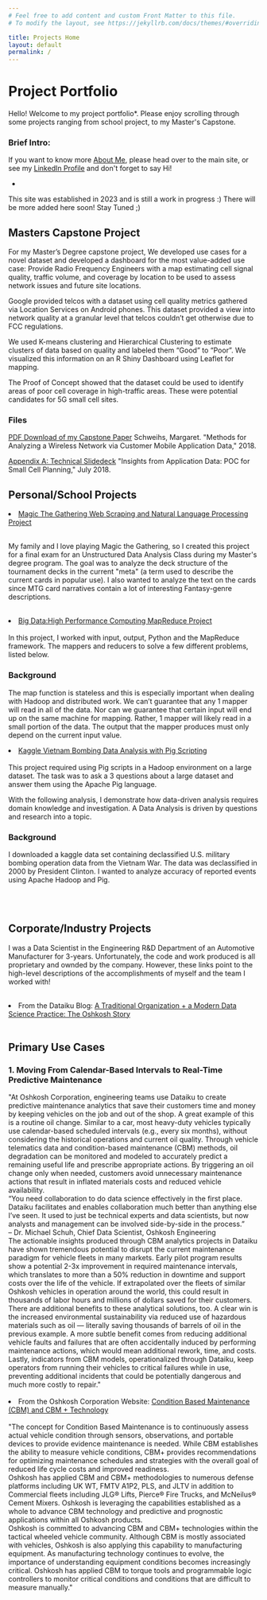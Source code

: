 ```yaml
---
# Feel free to add content and custom Front Matter to this file.
# To modify the layout, see https://jekyllrb.com/docs/themes/#overriding-theme-defaults

title: Projects Home
layout: default
permalink: /
---
```



# Project Portfolio

Hello! Welcome to my project portfolio*. Please enjoy scrolling through some projects ranging from school project, to my Master's Capstone. 


### Brief Intro:

If you want to know more [About Me](https://datalabnotes.com/about/), please head over to the main site, or see my [LinkedIn Profile](https://www.linkedin.com/in/margaret-schweihs/) and don't forget to say Hi!


*
This site was established in 2023 and is still a work in progress :) There will be more added here soon! Stay Tuned ;)


## Masters Capstone Project

For my Master’s Degree capstone project, We developed use cases for a novel dataset and developed a dashboard for the most value-added use case: Provide Radio Frequency Engineers with a map estimating cell signal quality, traffic volume, and coverage by location to be used to assess network issues and future site locations.

Google provided telcos with a dataset using cell quality metrics gathered via Location Services on Android phones. This dataset provided a view into network quality at a granular level that telcos couldn’t get otherwise due to FCC regulations.

We used K-means clustering and Hierarchical Clustering to estimate clusters of data based on quality and labeled them “Good” to “Poor”. We visualized this information on an R Shiny Dashboard using Leaflet for mapping.

The Proof of Concept showed that the dataset could be used to identify areas of poor cell coverage in high-traffic areas. These were potential candidates for 5G small cell sites.

### Files

[PDF Download of my Capstone Paper](assets/Capstone_Schweihs_v0.1.pdf)
Schweihs, Margaret. "Methods for Analyzing a Wireless Network via Customer Mobile Application Data," 2018.
<br>

[Appendix A: Technical Slidedeck](assets/InsightsFromAppData.pdf)
"Insights from Application Data: POC for Small Cell Planning," July 2018.


## Personal/School Projects

<li><a href="https://github.com/MKS310/MTG-Web-Scraping/blob/master/README.md">Magic The Gathering Web Scraping and Natural Language Processing Project</a></li><br>

My family and I love playing Magic the Gathering, so I created this project for a final exam for an Unstructured Data Analysis Class during my Master's degree program. The goal was to analyze the deck structure of the tournament decks in the current "meta" (a term used to describe the current cards in popular use). I also wanted to analyze the text on the cards since MTG card narratives contain a lot of interesting Fantasy-genre descriptions.

<br>
<li><a href="https://github.com/MKS310/Hadoop_Project_2/blob/master/README.md">Big Data:High Performance Computing MapReduce Project</a></li><br>
In this project, I worked with input, output, Python and the MapReduce framework. The mappers and reducers to solve a few different problems, listed below.

### Background
The map function is stateless and this is especially important when dealing with Hadoop and distributed work. We can’t guarantee that any 1 mapper will read in all of the data. Nor can we guarantee that certain input will end up on the same machine for mapping. Rather, 1 mapper will likely read in a small portion of the data. The output that the mapper produces must only depend on the current input value. 
<br>

<li><a href="https://github.com/MKS310/Kaggle_Vietnam_Bombing/blob/master/README.md">Kaggle Vietnam Bombing Data Analysis with Pig Scripting</a></li><br>
This project required using Pig scripts in a Hadoop environment on a large dataset. The task was to ask a 3 questions about a large dataset and answer them using the Apache Pig language.

With the following analysis, I demonstrate how data-driven analysis requires domain knowledge and investigation. A Data Analysis is driven by questions and research into a topic.

### Background

I downloaded a kaggle data set containing declassified U.S. military bombing operation data from the Vietnam War. The data was declassified in 2000 by President Clinton. I wanted to analyze accuracy of reported events using Apache Hadoop and Pig.

<br><br>
## Corporate/Industry Projects

I was a Data Scientist in the Engineering R&D Department of an Automotive Manufacturer for 3-years. Unfortunately, the code and work produced is all proprietary and ownded by the company. However, these links point to the high-level descriptions of the accomplishments of myself and the team I worked with! <br><br>
<li> From the Dataiku Blog: <a href="https://www.dataiku.com/stories/detail/oshkosh/">A Traditional Organization + a Modern Data Science Practice: The Oshkosh Story</a></li>
<br>

## Primary Use Cases

### 1. Moving From Calendar-Based Intervals to Real-Time Predictive Maintenance
<quote>
"At Oshkosh Corporation, engineering teams use Dataiku to create predictive maintenance analytics that save their customers time and money by keeping vehicles on the job and out of the shop. A great example of this is a routine oil change. Similar to a car, most heavy-duty vehicles typically use calendar-based scheduled intervals (e.g., every six months), without considering the historical operations and current oil quality. Through vehicle telematics data and condition-based maintenance (CBM) methods, oil degradation can be monitored and modeled to accurately predict a remaining useful life and prescribe appropriate actions. By triggering an oil change only when needed, customers avoid unnecessary maintenance actions that result in inflated materials costs and reduced vehicle availability. 
</quote><br><quote>
“You need collaboration to do data science effectively in the first place. Dataiku facilitates and enables collaboration much better than anything else I’ve seen. It used to just be technical experts and data scientists, but now analysts and management can be involved side-by-side in the process.”
</quote><br><quote>
– Dr. Michael Schuh, Chief Data Scientist, Oshkosh Engineering
</quote><br><quote>
The actionable insights produced through CBM analytics projects in Dataiku have shown tremendous potential to disrupt the current maintenance paradigm for vehicle fleets in many markets. Early pilot program results show a potential 2-3x improvement in required maintenance intervals, which translates to more than a 50% reduction in downtime and support costs over the life of the vehicle. If extrapolated over the fleets of similar Oshkosh vehicles in operation around the world, this could result in thousands of labor hours and millions of dollars saved for their customers.
</quote><br><quote>
There are additional benefits to these analytical solutions, too. A clear win is the increased environmental sustainability via reduced use of hazardous materials such as oil — literally saving thousands of barrels of oil in the previous example. A more subtle benefit comes from reducing additional vehicle faults and failures that are often accidentally induced by performing maintenance actions, which would mean additional rework, time, and costs. Lastly, indicators from CBM models, operationalized through Dataiku, keep operators from running their vehicles to critical failures while in use, preventing additional incidents that could be potentially dangerous and much more costly to repair."
</quote>
<br>
<br>
<li> From the Oshkosh Corporation Website: <a href="https://oshkoshdefense.com/services/life-cycle-management/">Condition Based Maintenance (CBM) and CBM + Technology</a></li>
<br>
<quote>
"The concept for Condition Based Maintenance is to continuously assess actual vehicle condition through sensors, observations, and portable devices to provide evidence maintenance is needed. While CBM establishes the ability to measure vehicle conditions, CBM+ provides recommendations for optimizing maintenance schedules and strategies with the overall goal of reduced life cycle costs and improved readiness.
</quote><br><quote>
Oshkosh has applied CBM and CBM+ methodologies to numerous defense platforms including UK WT, FMTV A1P2, PLS, and JLTV in addition to Commercial fleets including JLG® Lifts, Pierce® Fire Trucks, and McNeilus® Cement Mixers. Oshkosh is leveraging the capabilities established as a whole to advance CBM technology and predictive and prognostic applications within all Oshkosh products.
</quote><br><quote>
Oshkosh is committed to advancing CBM and CBM+ technologies within the tactical wheeled vehicle community. Although CBM is mostly associated with vehicles, Oshkosh is also applying this capability to manufacturing equipment. As manufacturing technology continues to evolve, the importance of understanding equipment conditions becomes increasingly critical. Oshkosh has applied CBM to torque tools and programmable logic controllers to monitor critical conditions and conditions that are difficult to measure manually."
</quote><br>




